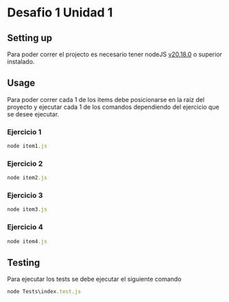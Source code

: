 
# Desafio 1 Unidad 1

## Setting up

Para poder correr el projecto es necesario tener nodeJS [v20.18.0](https://nodejs.org/en) o superior instalado.

## Usage

Para poder correr cada 1 de los items debe posicionarse en la raíz del proyecto y ejecutar cada 1 de los comandos dependiendo del ejercicio que se desee ejecutar.

### Ejercicio 1

```javascript
node item1.js
```

### Ejercicio 2

```javascript
node item2.js
```

### Ejercicio 3

```javascript
node item3.js
```

### Ejercicio 4

```javascript
node item4.js
```

## Testing

Para ejecutar los tests se debe ejecutar el siguiente comando

```javascript
node Tests\index.test.js
```